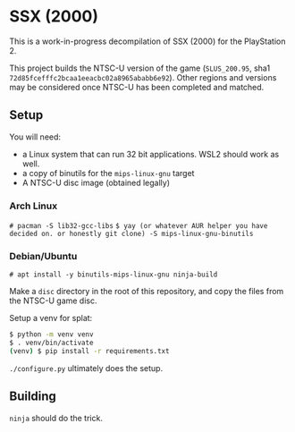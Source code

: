 # SSX (2000)

This is a work-in-progress decompilation of SSX (2000) for the PlayStation 2.

This project builds the NTSC-U version of the game (`SLUS_200.95`, sha1 `72d85fcefffc2bcaa1eeacbc02a8965ababb6e92`). Other regions and versions may be considered once NTSC-U has been completed and matched.

## Setup

You will need:

- a Linux system that can run 32 bit applications. WSL2 should work as well.
- a copy of binutils for the `mips-linux-gnu` target
- A NTSC-U disc image (obtained legally)

### Arch Linux

`# pacman -S lib32-gcc-libs`
`$ yay (or whatever AUR helper you have decided on. or honestly git clone) -S mips-linux-gnu-binutils`

### Debian/Ubuntu

`# apt install -y binutils-mips-linux-gnu ninja-build`

Make a `disc` directory in the root of this repository, and copy the files from the NTSC-U game disc.

Setup a venv for splat:

```bash
$ python -m venv venv
$ . venv/bin/activate
(venv) $ pip install -r requirements.txt
```

`./configure.py` ultimately does the setup.

## Building

`ninja` should do the trick.
